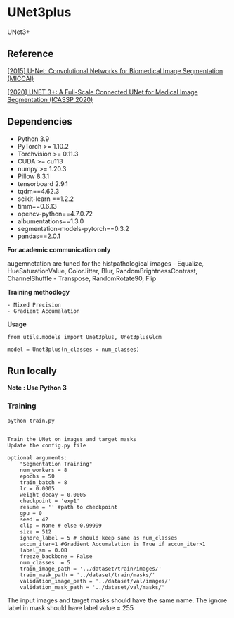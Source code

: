 # UNet3plus
UNet3+

## Reference

[[2015] U-Net: Convolutional Networks for Biomedical Image Segmentation (MICCAI)](https://arxiv.org/pdf/1505.04597.pdf)

[[2020] UNET 3+: A Full-Scale Connected UNet for Medical Image Segmentation (ICASSP 2020)](https://arxiv.org/pdf/2004.08790.pdf)

## Dependencies

- Python 3.9
- PyTorch >= 1.10.2
- Torchvision >= 0.11.3
- CUDA >= cu113
- numpy >= 1.20.3
- Pillow 8.3.1
- tensorboard 2.9.1
- tqdm==4.62.3
- scikit-learn ==1.2.2
- timm==0.6.13
- opencv-python==4.7.0.72
- albumentations==1.3.0
- segmentation-models-pytorch==0.3.2
- pandas==2.0.1


**For academic communication only**


augemnetation are tuned for the histpathological images
	- Equalize, HueSaturationValue, ColorJitter, Blur, RandomBrightnessContrast, ChannelShuffle
	- Transpose, RandomRotate90, Flip
	
	

**Training methodlogy**

	- Mixed Precision 
	- Gradient Accumalation

	
	
**Usage**
```shell script
from utils.models import Unet3plus, Unet3plusGlcm

model = Unet3plus(n_classes = num_classes)
```
## Run locally
**Note : Use Python 3**



### Training

```shell script
python train.py 


Train the UNet on images and target masks
Update the config.py file

optional arguments:
	"Segmentation Training"
	num_workers = 8
	epochs = 50
	train_batch = 8
	lr = 0.0005
	weight_decay = 0.0005
	checkpoint = 'exp1'
	resume = '' #path to checkpoint
	gpu = 0
	seed = 42
	clip = None # else 0.99999
	size = 512
	ignore_label = 5 # should keep same as num_classes
	accum_iter=1 #Gradient Accumalation is True if accum_iter>1
	label_sm = 0.08
	freeze_backbone = False
	num_classes  = 5
	train_image_path = '../dataset/train/images/'
	train_mask_path = '../dataset/train/masks/'
	validation_image_path = '../dataset/val/images/'
	validation_mask_path = '../dataset/val/masks/'              
```

The input images and target masks should have the same name.
The ignore label in mask should have label value = 255




